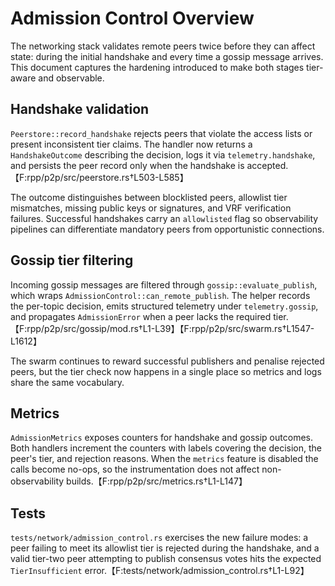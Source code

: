 # Admission Control Overview

The networking stack validates remote peers twice before they can affect
state: during the initial handshake and every time a gossip message arrives.
This document captures the hardening introduced to make both stages tier-aware
and observable.

## Handshake validation

`Peerstore::record_handshake` rejects peers that violate the access lists or
present inconsistent tier claims. The handler now returns a
`HandshakeOutcome` describing the decision, logs it via `telemetry.handshake`,
and persists the peer record only when the handshake is accepted.【F:rpp/p2p/src/peerstore.rs†L503-L585】

The outcome distinguishes between blocklisted peers, allowlist tier
mismatches, missing public keys or signatures, and VRF verification failures.
Successful handshakes carry an `allowlisted` flag so observability pipelines
can differentiate mandatory peers from opportunistic connections.

## Gossip tier filtering

Incoming gossip messages are filtered through `gossip::evaluate_publish`,
which wraps `AdmissionControl::can_remote_publish`. The helper records the
per-topic decision, emits structured telemetry under `telemetry.gossip`, and
propagates `AdmissionError` when a peer lacks the required tier.【F:rpp/p2p/src/gossip/mod.rs†L1-L39】【F:rpp/p2p/src/swarm.rs†L1547-L1612】

The swarm continues to reward successful publishers and penalise rejected
peers, but the tier check now happens in a single place so metrics and logs
share the same vocabulary.

## Metrics

`AdmissionMetrics` exposes counters for handshake and gossip outcomes. Both
handlers increment the counters with labels covering the decision, the peer's
tier, and rejection reasons. When the `metrics` feature is disabled the calls
become no-ops, so the instrumentation does not affect non-observability
builds.【F:rpp/p2p/src/metrics.rs†L1-L147】

## Tests

`tests/network/admission_control.rs` exercises the new failure modes: a peer
failing to meet its allowlist tier is rejected during the handshake, and a
valid tier-two peer attempting to publish consensus votes hits the expected
`TierInsufficient` error.【F:tests/network/admission_control.rs†L1-L92】

